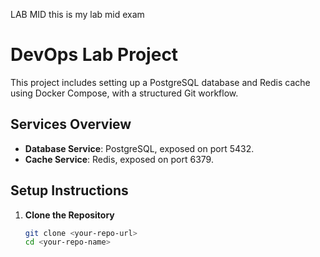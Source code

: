 LAB MID
this is my lab mid exam
# DevOps Lab Project

This project includes setting up a PostgreSQL database and Redis cache using Docker Compose, with a structured Git workflow.

## Services Overview

- **Database Service**: PostgreSQL, exposed on port 5432.
- **Cache Service**: Redis, exposed on port 6379.

## Setup Instructions

1. **Clone the Repository**
   ```bash
   git clone <your-repo-url>
   cd <your-repo-name>
